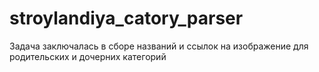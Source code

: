 # stroylandiya_catory_parser
Задача заключалась в сборе названий и ссылок на изображение для родительских и дочерних категорий
